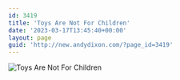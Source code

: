 ```yaml
---
id: 3419
title: 'Toys Are Not For Children'
date: '2023-03-17T13:45:40+00:00'
layout: page
guid: 'http://new.andydixon.com/?page_id=3419'
---
```


![Toys Are Not For Children](https://i0.wp.com/assets.g8x2.ldn.idrivee2-23.com/posters/Toys%20Are%20Not%20For%20Children%2001.jpg?w=1200&ssl=1 "Toys Are Not For Children")